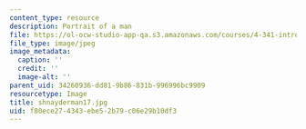 ```yaml
---
content_type: resource
description: Portrait of a man
file: https://ol-ocw-studio-app-qa.s3.amazonaws.com/courses/4-341-introduction-to-photography-fall-2002/f80ece274343ebe52b79c06e29b10df3_shnayderman17.jpg
file_type: image/jpeg
image_metadata:
  caption: ''
  credit: ''
  image-alt: ''
parent_uid: 34260936-dd81-9b86-831b-996996bc9909
resourcetype: Image
title: shnayderman17.jpg
uid: f80ece27-4343-ebe5-2b79-c06e29b10df3
---
```

